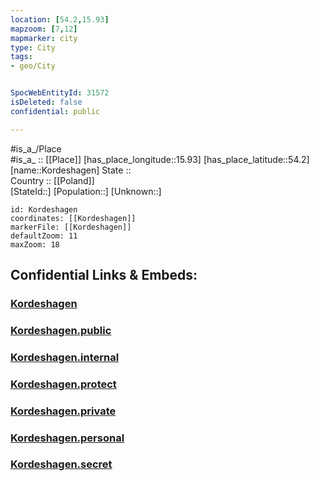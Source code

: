 ```yaml
---
location: [54.2,15.93] 
mapzoom: [7,12] 
mapmarker: city 
type: City
tags:
- geo/City


SpocWebEntityId: 31572
isDeleted: false
confidential: public

---
```

#is_a_/Place  
#is_a_ :: [[Place]] 
[has_place_longitude::15.93] 
[has_place_latitude::54.2] 
[name::Kordeshagen] 
State ::  
Country :: [[Poland]]  
[StateId::] 
[Population::] 
[Unknown::] 


```leaflet
id: Kordeshagen
coordinates: [[Kordeshagen]] 
markerFile: [[Kordeshagen]] 
defaultZoom: 11 
maxZoom: 18
```


## Confidential Links & Embeds: 

### [Kordeshagen](/_Standards/Earth/Continent/Europe/Europe~East/Poland/Provinces~Poland/West_Pomeranian/City/Kordeshagen.md) 

### [Kordeshagen.public](/_public/Earth/Continent/Europe/Europe~East/Poland/Provinces~Poland/West_Pomeranian/City/Kordeshagen.public.md) 

### [Kordeshagen.internal](/_internal/Earth/Continent/Europe/Europe~East/Poland/Provinces~Poland/West_Pomeranian/City/Kordeshagen.internal.md) 

### [Kordeshagen.protect](/_protect/Earth/Continent/Europe/Europe~East/Poland/Provinces~Poland/West_Pomeranian/City/Kordeshagen.protect.md) 

### [Kordeshagen.private](/_private/Earth/Continent/Europe/Europe~East/Poland/Provinces~Poland/West_Pomeranian/City/Kordeshagen.private.md) 

### [Kordeshagen.personal](/_personal/Earth/Continent/Europe/Europe~East/Poland/Provinces~Poland/West_Pomeranian/City/Kordeshagen.personal.md) 

### [Kordeshagen.secret](/_secret/Earth/Continent/Europe/Europe~East/Poland/Provinces~Poland/West_Pomeranian/City/Kordeshagen.secret.md)

